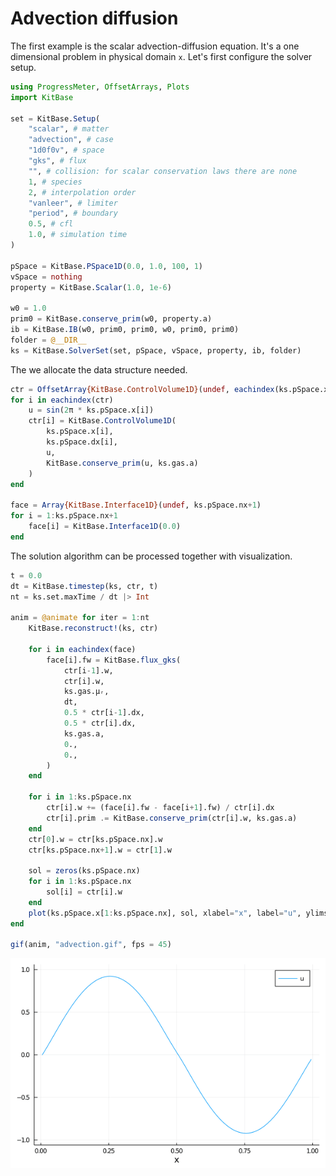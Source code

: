 # Advection diffusion

The first example is the scalar advection-diffusion equation.
It's a one dimensional problem in physical domain ``x``.
Let's first configure the solver setup.
```julia
using ProgressMeter, OffsetArrays, Plots
import KitBase

set = KitBase.Setup(
    "scalar", # matter
    "advection", # case
    "1d0f0v", # space
    "gks", # flux
    "", # collision: for scalar conservation laws there are none
    1, # species
    2, # interpolation order
    "vanleer", # limiter
    "period", # boundary
    0.5, # cfl
    1.0, # simulation time
)

pSpace = KitBase.PSpace1D(0.0, 1.0, 100, 1)
vSpace = nothing
property = KitBase.Scalar(1.0, 1e-6)

w0 = 1.0
prim0 = KitBase.conserve_prim(w0, property.a)
ib = KitBase.IB(w0, prim0, prim0, w0, prim0, prim0)
folder = @__DIR__
ks = KitBase.SolverSet(set, pSpace, vSpace, property, ib, folder)
```

The we allocate the data structure needed.
```julia
ctr = OffsetArray{KitBase.ControlVolume1D}(undef, eachindex(ks.pSpace.x))
for i in eachindex(ctr)
    u = sin(2π * ks.pSpace.x[i])
    ctr[i] = KitBase.ControlVolume1D(
        ks.pSpace.x[i],
        ks.pSpace.dx[i],
        u,
        KitBase.conserve_prim(u, ks.gas.a)
    )
end

face = Array{KitBase.Interface1D}(undef, ks.pSpace.nx+1)
for i = 1:ks.pSpace.nx+1
    face[i] = KitBase.Interface1D(0.0)
end
```

The solution algorithm can be processed together with visualization.
```julia
t = 0.0
dt = KitBase.timestep(ks, ctr, t)
nt = ks.set.maxTime / dt |> Int

anim = @animate for iter = 1:nt
    KitBase.reconstruct!(ks, ctr)
    
    for i in eachindex(face)
        face[i].fw = KitBase.flux_gks(
            ctr[i-1].w,
            ctr[i].w,
            ks.gas.μᵣ,
            dt,
            0.5 * ctr[i-1].dx,
            0.5 * ctr[i].dx,
            ks.gas.a,
            0.,
            0.,
        )
    end

    for i in 1:ks.pSpace.nx
        ctr[i].w += (face[i].fw - face[i+1].fw) / ctr[i].dx
        ctr[i].prim .= KitBase.conserve_prim(ctr[i].w, ks.gas.a)
    end
    ctr[0].w = ctr[ks.pSpace.nx].w
    ctr[ks.pSpace.nx+1].w = ctr[1].w

    sol = zeros(ks.pSpace.nx)
    for i in 1:ks.pSpace.nx
        sol[i] = ctr[i].w
    end
    plot(ks.pSpace.x[1:ks.pSpace.nx], sol, xlabel="x", label="u", ylims=[-1, 1])
end

gif(anim, "advection.gif", fps = 45)
```

![](./assets/advection.gif)